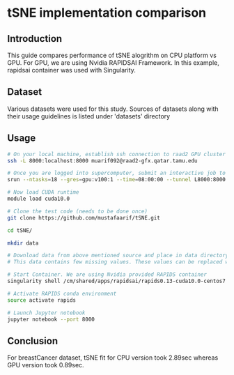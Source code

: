# tSNE implementation comparison

## Introduction

This guide compares performance of tSNE alogrithm on CPU platform vs GPU. For GPU, we are using Nvidia RAPIDSAI Framework.
In this example, rapidsai container was used with Singularity.

## Dataset

Various datasets were used for this study.
Sources of datasets along with their usage guidelines is listed under 'datasets' directory

## Usage

```sh
# On your local machine, establish ssh connection to raad2 GPU cluster with Port Forwarding.
ssh -L 8000:localhost:8000 muarif092@raad2-gfx.qatar.tamu.edu

# Once you are logged into supercomputer, submit an interactive job to get hold of a GPU node
srun --ntasks=18 --gres=gpu:v100:1 --time=08:00:00 --tunnel L8000:8000 --pty /bin/bash

# Now load CUDA runtime
module load cuda10.0

# Clone the test code (needs to be done once)
git clone https://github.com/mustafaarif/tSNE.git

cd tSNE/

mkdir data

# Download data from above mentioned source and place in data directory.
# This data contains few missing values. These values can be replaced with 0.

# Start Container. We are using Nvidia provided RAPIDS container
singularity shell /cm/shared/apps/rapidsai/rapids0.13-cuda10.0-centos7

# Activate RAPIDS conda environment
source activate rapids

# Launch Jupyter notebook
jupyter notebook --port 8000
```
## Conclusion

For breastCancer dataset, tSNE fit for CPU version took 2.89sec whereas GPU version took 0.89sec.
